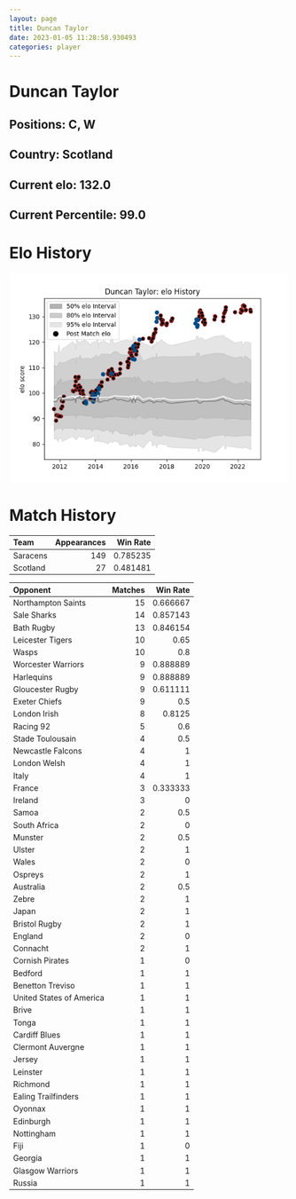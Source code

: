 ```yaml
---  
layout: page  
title: Duncan Taylor  
date: 2023-01-05 11:28:58.930493  
categories: player  
---
```

# Duncan Taylor

## Positions: C, W

## Country: Scotland

## Current elo: 132.0

## Current Percentile: 99.0

# Elo History


![elo history](history_DuncanTaylor.png)
# Match History


| Team     |   Appearances |   Win Rate |
|:---------|--------------:|-----------:|
| Saracens |           149 |   0.785235 |
| Scotland |            27 |   0.481481 |

| Opponent                 |   Matches |   Win Rate |
|:-------------------------|----------:|-----------:|
| Northampton Saints       |        15 |   0.666667 |
| Sale Sharks              |        14 |   0.857143 |
| Bath Rugby               |        13 |   0.846154 |
| Leicester Tigers         |        10 |   0.65     |
| Wasps                    |        10 |   0.8      |
| Worcester Warriors       |         9 |   0.888889 |
| Harlequins               |         9 |   0.888889 |
| Gloucester Rugby         |         9 |   0.611111 |
| Exeter Chiefs            |         9 |   0.5      |
| London Irish             |         8 |   0.8125   |
| Racing 92                |         5 |   0.6      |
| Stade Toulousain         |         4 |   0.5      |
| Newcastle Falcons        |         4 |   1        |
| London Welsh             |         4 |   1        |
| Italy                    |         4 |   1        |
| France                   |         3 |   0.333333 |
| Ireland                  |         3 |   0        |
| Samoa                    |         2 |   0.5      |
| South Africa             |         2 |   0        |
| Munster                  |         2 |   0.5      |
| Ulster                   |         2 |   1        |
| Wales                    |         2 |   0        |
| Ospreys                  |         2 |   1        |
| Australia                |         2 |   0.5      |
| Zebre                    |         2 |   1        |
| Japan                    |         2 |   1        |
| Bristol Rugby            |         2 |   1        |
| England                  |         2 |   0        |
| Connacht                 |         2 |   1        |
| Cornish Pirates          |         1 |   0        |
| Bedford                  |         1 |   1        |
| Benetton Treviso         |         1 |   1        |
| United States of America |         1 |   1        |
| Brive                    |         1 |   1        |
| Tonga                    |         1 |   1        |
| Cardiff Blues            |         1 |   1        |
| Clermont Auvergne        |         1 |   1        |
| Jersey                   |         1 |   1        |
| Leinster                 |         1 |   1        |
| Richmond                 |         1 |   1        |
| Ealing Trailfinders      |         1 |   1        |
| Oyonnax                  |         1 |   1        |
| Edinburgh                |         1 |   1        |
| Nottingham               |         1 |   1        |
| Fiji                     |         1 |   0        |
| Georgia                  |         1 |   1        |
| Glasgow Warriors         |         1 |   1        |
| Russia                   |         1 |   1        |